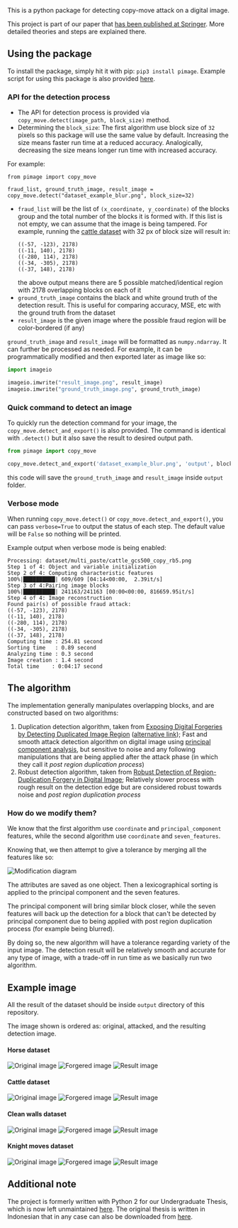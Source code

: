 This is a python package for detecting copy-move attack on a digital image.

This project is part of our paper that [has been published at Springer](https://link.springer.com/chapter/10.1007%2F978-3-030-73689-7_39). More detailed theories and steps are explained there.


## Using the package

To install the package, simply hit it with pip: `pip3 install pimage`. Example script for using this package is also provided [here](https://github.com/rahmatnazali/pimage-example).

### API for the detection process

- The API for detection process is provided via `copy_move.detect(image_path, block_size)` method. 
- Determining the `block_size`: The first algorithm use block size of `32` pixels so this package will use the same value by default. Increasing the size means faster run time at a reduced accuracy. Analogically, decreasing the size means longer run time with increased accuracy.

For example:

```python3
from pimage import copy_move

fraud_list, ground_truth_image, result_image = copy_move.detect("dataset_example_blur.png", block_size=32)
```

- `fraud_list` will be the list of `(x_coordinate, y_coordinate)` of the blocks group and the total number of the blocks it is formed with. If this list is not empty, we can assume that the image is being tampered. For example, running the [cattle dataset](dataset/multi_paste/cattle_gcs500_copy_rb5.png) with 32 px of block size will result in:
    ```
    ((-57, -123), 2178)
    ((-11, 140), 2178)
    ((-280, 114), 2178)
    ((-34, -305), 2178)
    ((-37, 148), 2178)
    ```
  the above output means there are 5 possible matched/identical region with 2178 overlapping blocks on each of it
- `ground_truth_image` contains the black and white ground truth of the detection result. This is useful for comparing accuracy, MSE, etc with the ground truth from the dataset
- `result_image` is the given image where the possible fraud region will be color-bordered (if any)

`ground_truth_image` and `result_image` will be formatted as `numpy.ndarray`. It can further be processed as needed. For example, it can be programmatically modified and then exported later as image like so:

```python
import imageio

imageio.imwrite("result_image.png", result_image)
imageio.imwrite("ground_truth_image.png", ground_truth_image)
```

### Quick command to detect an image

To quickly run the detection command for your image, the `copy_move.detect_and_export()` is also provided. The command is identical with `.detect()` but it also save the result to desired output path.

```python
from pimage import copy_move

copy_move.detect_and_export('dataset_example_blur.png', 'output', block_size=32)
```

this code will save the `ground_truth_image` and `result_image` inside `output` folder.

### Verbose mode

When running `copy_move.detect()` or `copy_move.detect_and_export()`, you can pass `verbose=True` to output 
the status of each step. The default value will be `False` so nothing will be printed.

Example output when verbose mode is being enabled:

```
Processing: dataset/multi_paste/cattle_gcs500_copy_rb5.png
Step 1 of 4: Object and variable initialization
Step 2 of 4: Computing characteristic features
100%|██████████| 609/609 [04:14<00:00,  2.39it/s]
Step 3 of 4:Pairing image blocks
100%|██████████| 241163/241163 [00:00<00:00, 816659.95it/s]
Step 4 of 4: Image reconstruction
Found pair(s) of possible fraud attack:
((-57, -123), 2178)
((-11, 140), 2178)
((-280, 114), 2178)
((-34, -305), 2178)
((-37, 148), 2178)
Computing time : 254.81 second
Sorting time   : 0.89 second
Analyzing time : 0.3 second
Image creation : 1.4 second
Total time    : 0:04:17 second 
```


## The algorithm
The implementation generally manipulates overlapping blocks, and are constructed based on two algorithms:
1. Duplication detection algorithm, taken from [Exposing Digital Forgeries by Detecting Duplicated Image Region](http://www.ists.dartmouth.edu/library/102.pdf) ([alternative link](https://www.semanticscholar.org/paper/Exposing-Digital-Forgeries-by-Detecting-Duplicated-Popescu-Farid/b888c1b19014fe5663fd47703edbcb1d6e4124ab)); Fast and smooth attack detection algorithm on digital image using [principal component analysis](https://en.wikipedia.org/wiki/Principal_component_analysis), but sensitive to noise and any following manipulations that are being applied after the attack phase (in which they call it _post region duplication process_)
2. Robust detection algorithm, taken from [Robust Detection of Region-Duplication Forgery in Digital Image](https://ieeexplore.ieee.org/document/1699948); Relatively slower process with rough result on the detection edge but are considered robust towards noise and _post region duplication process_

### How do we modify them?

We know that the first algorithm use `coordinate` and `principal_component` features, while the second algorithm use `coordinate` and `seven_features`.

Knowing that, we then attempt to give a tolerance by merging all the features like so:

![Modification diagram](assets/modification_diagram.PNG?raw=true) 

The attributes are saved as one object. Then a lexicographical sorting is applied to the principal component and the seven features.

The principal component will bring similar block closer, while the seven features will back up the detection for a block that can't be detected by principal component due to being applied with post region duplication process (for example being blurred).

By doing so, the new algorithm will have a tolerance regarding variety of the input image. The detection result will be relatively smooth and accurate for any type of image, with a trade-off in run time as we basically run two algorithm.


## Example image

All the result of the dataset should be inside `output` directory of this repository.

The image shown is ordered as: original, attacked, and the resulting detection image.

#### Horse dataset
![Original image](assets/dataset_example.png?raw=true) 
![Forgered image](assets/dataset_example_blur.png?raw=true)
![Result image](output/20191125_094809_lined_dataset_example_blur.png)

#### Cattle dataset
![Original image](dataset/orig/cattle.png) 
![Forgered image](dataset/multi_paste/cattle_gcs500_copy_rb5.png)
![Result image](output/20230203_110136_lined_cattle_gcs500_copy_rb5.png)

#### Clean walls dataset
![Original image](dataset/orig/clean_walls.png) 
![Forgered image](dataset/multi_paste/clean_walls_gcs500_copy_rb5.png)
![Result image](output/20230205_093534_lined_clean_walls_gcs500_copy_rb5.png)

#### Knight moves dataset
![Original image](dataset/orig/knight_moves.png) 
![Forgered image](dataset/multi_paste/knight_moves_gcs500_copy_rb5.png)
![Result image](output/20230205_101112_lined_knight_moves_gcs500_copy_rb5.png)

## Additional note

The project is formerly written with Python 2 for our Undergraduate Thesis, which is now left unmaintained [here](https://github.com/rahmatnazali/image-copy-move-detection-python2). The original thesis is written in Indonesian that in any case can also be downloaded from [here](http://repository.its.ac.id/1801/).
